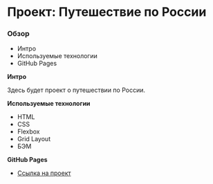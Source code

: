 # Проект: Путешествие по России

### Обзор
* Интро
* Используемые технологии
* GitHub Pages

**Интро**

Здесь будет проект о путешествии по России.

**Используемые технологии**
* HTML
* CSS
* Flexbox
* Grid Layout
* БЭМ

**GitHub Pages**

* [Ссылка на проект](https://yaroslav-leyman.github.io/russian-travel/index.html)

